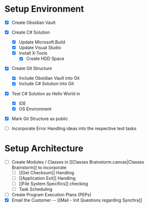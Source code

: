 # Setup Environment
- [x] Create Obsidian Vault
- [x] Create C# Solution
	- [x] Update Microsoft.Build
	- [x] Update Visual Studio
	- [x] Install X-Tools
		- [x] Create HDD Space
- [x] Create Git Structure 
	- [x] Include Obsidian Vault into Git
	- [x] Include C# Solution into Git
- [x] Test C# Solution as Hello World in
	- [x] IDE
	- [x] OS Environment
- [x] Mark Git Structure as public

- [ ] Incorporate Error Handling ideas into the respective test tasks
# Setup Architecture
- [ ] Create Modules / Classes in [[Classes Brainstorm.canvas|Classes Brainstorm]] to incorporate
	- [ ] [[Get Checksum]] Handling
	- [ ] [[Application Exit]] Handling
	- [ ] [[File System Specifics]] checking 
	- [ ] Task Scheduling
- [ ] Create Program Execution Plans (PEPs)
- [x] Email the Customer -- [[Mail - Init Questions regarding Synchra]]
